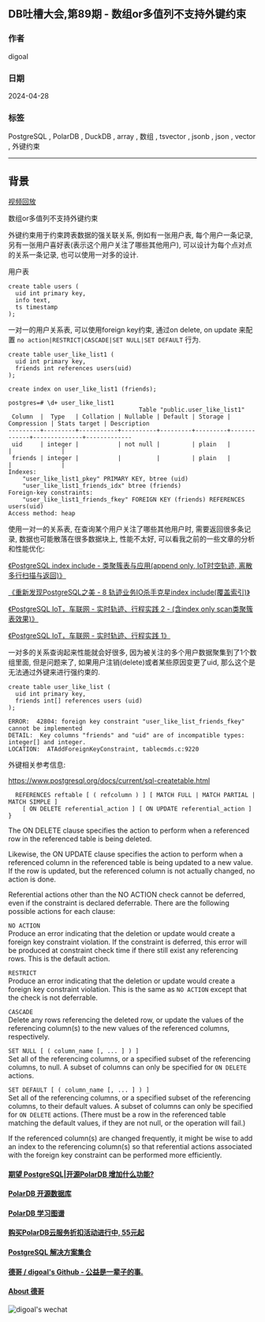 ## DB吐槽大会,第89期 - 数组or多值列不支持外键约束   
                  
### 作者                  
digoal                  
                  
### 日期                  
2024-04-28                  
                  
### 标签                  
PostgreSQL , PolarDB , DuckDB , array , 数组 , tsvector , jsonb , json , vector , 外键约束              
                  
----                  
                  
## 背景                  
[视频回放]()        
    
数组or多值列不支持外键约束   
  
外键约束用于约束跨表数据的强关联关系, 例如有一张用户表, 每个用户一条记录, 另有一张用户喜好表(表示这个用户关注了哪些其他用户), 可以设计为每个点对点的关系一条记录, 也可以使用一对多的设计.    
  
用户表  
```  
create table users (  
  uid int primary key,   
  info text,   
  ts timestamp    
);    
```  
  
一对一的用户关系表, 可以使用foreign key约束, 通过on delete, on update 来配置 `no action|RESTRICT|CASCADE|SET NULL|SET DEFAULT` 行为.    
```  
create table user_like_list1 (  
  uid int primary key,   
  friends int references users(uid)  
);    
  
create index on user_like_list1 (friends);   
```  
  
```  
postgres=# \d+ user_like_list1  
                                     Table "public.user_like_list1"  
 Column  |  Type   | Collation | Nullable | Default | Storage | Compression | Stats target | Description   
---------+---------+-----------+----------+---------+---------+-------------+--------------+-------------  
 uid     | integer |           | not null |         | plain   |             |              |   
 friends | integer |           |          |         | plain   |             |              |   
Indexes:  
    "user_like_list1_pkey" PRIMARY KEY, btree (uid)  
    "user_like_list1_friends_idx" btree (friends)  
Foreign-key constraints:  
    "user_like_list1_friends_fkey" FOREIGN KEY (friends) REFERENCES users(uid)  
Access method: heap  
```  
  
使用一对一的关系表, 在查询某个用户关注了哪些其他用户时, 需要返回很多条记录, 数据也可能散落在很多数据块上, 性能不太好, 可以看我之前的一些文章的分析和性能优化:    
  
[《PostgreSQL index include - 类聚簇表与应用(append only, IoT时空轨迹, 离散多行扫描与返回)》](../201905/20190503_03.md)    
  
[《重新发现PostgreSQL之美 - 8 轨迹业务IO杀手克星index include(覆盖索引)》](../202105/20210530_02.md)    
  
[《PostgreSQL IoT，车联网 - 实时轨迹、行程实践 2 - (含index only scan类聚簇表效果)》](../201812/20181209_01.md)    
  
[《PostgreSQL IoT，车联网 - 实时轨迹、行程实践 1》](../201812/20181207_01.md)    
  
一对多的关系查询起来性能就会好很多, 因为被关注的多个用户数据聚集到了1个数组里面, 但是问题来了, 如果用户注销(delete)或者某些原因变更了uid, 那么这个是无法通过外键来进行强约束的.    
```  
create table user_like_list (  
  uid int primary key,   
  friends int[] references users (uid)   
);    
  
ERROR:  42804: foreign key constraint "user_like_list_friends_fkey" cannot be implemented  
DETAIL:  Key columns "friends" and "uid" are of incompatible types: integer[] and integer.  
LOCATION:  ATAddForeignKeyConstraint, tablecmds.c:9220  
```  
  
外键相关参考信息:   
  
https://www.postgresql.org/docs/current/sql-createtable.html  
  
```  
  REFERENCES reftable [ ( refcolumn ) ] [ MATCH FULL | MATCH PARTIAL | MATCH SIMPLE ]  
    [ ON DELETE referential_action ] [ ON UPDATE referential_action ] }  
```  
  
The ON DELETE clause specifies the action to perform when a referenced row in the referenced table is being deleted.   
  
Likewise, the ON UPDATE clause specifies the action to perform when a referenced column in the referenced table is being updated to a new value. If the row is updated, but the referenced column is not actually changed, no action is done.   
  
Referential actions other than the NO ACTION check cannot be deferred, even if the constraint is declared deferrable. There are the following possible actions for each clause:  
  
`NO ACTION`   
Produce an error indicating that the deletion or update would create a foreign key constraint violation. If the constraint is deferred, this error will be produced at constraint check time if there still exist any referencing rows. This is the default action.  
  
`RESTRICT`   
Produce an error indicating that the deletion or update would create a foreign key constraint violation. This is the same as `NO ACTION` except that the check is not deferrable.  
  
`CASCADE`   
Delete any rows referencing the deleted row, or update the values of the referencing column(s) to the new values of the referenced columns, respectively.  
  
`SET NULL [ ( column_name [, ... ] ) ]`   
Set all of the referencing columns, or a specified subset of the referencing columns, to null. A subset of columns can only be specified for `ON DELETE` actions.  
  
`SET DEFAULT [ ( column_name [, ... ] ) ]`   
Set all of the referencing columns, or a specified subset of the referencing columns, to their default values. A subset of columns can only be specified for `ON DELETE` actions. (There must be a row in the referenced table matching the default values, if they are not null, or the operation will fail.)  
  
If the referenced column(s) are changed frequently, it might be wise to add an index to the referencing column(s) so that referential actions associated with the foreign key constraint can be performed more efficiently.  
    
  
  
#### [期望 PostgreSQL|开源PolarDB 增加什么功能?](https://github.com/digoal/blog/issues/76 "269ac3d1c492e938c0191101c7238216")
  
  
#### [PolarDB 开源数据库](https://openpolardb.com/home "57258f76c37864c6e6d23383d05714ea")
  
  
#### [PolarDB 学习图谱](https://www.aliyun.com/database/openpolardb/activity "8642f60e04ed0c814bf9cb9677976bd4")
  
  
#### [购买PolarDB云服务折扣活动进行中, 55元起](https://www.aliyun.com/activity/new/polardb-yunparter?userCode=bsb3t4al "e0495c413bedacabb75ff1e880be465a")
  
  
#### [PostgreSQL 解决方案集合](../201706/20170601_02.md "40cff096e9ed7122c512b35d8561d9c8")
  
  
#### [德哥 / digoal's Github - 公益是一辈子的事.](https://github.com/digoal/blog/blob/master/README.md "22709685feb7cab07d30f30387f0a9ae")
  
  
#### [About 德哥](https://github.com/digoal/blog/blob/master/me/readme.md "a37735981e7704886ffd590565582dd0")
  
  
![digoal's wechat](../pic/digoal_weixin.jpg "f7ad92eeba24523fd47a6e1a0e691b59")
  
